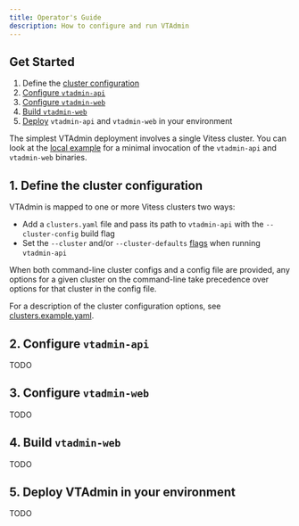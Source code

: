 ```yaml
---
title: Operator's Guide
description: How to configure and run VTAdmin
---
```


## Get Started

1. Define the [cluster configuration](#cluster-configuration)
2. [Configure `vtadmin-api`](#2-configure-vtadmin-api)
3. [Configure `vtadmin-web`](#3-configure-vtadmin-web)
4. [Build `vtadmin-web`](#4-build-vtadmin-web) 
5. [Deploy](#5-deploy-vtadmin-in-your-environment) `vtadmin-api` and `vtadmin-web` in your environment

The simplest VTAdmin deployment involves a single Vitess cluster. You can look
at the [local example](https://github.com/vitessio/vitess/blob/main/examples/local/scripts/vtadmin-up.sh) for a
minimal invocation of the `vtadmin-api` and `vtadmin-web` binaries.

## 1. Define the cluster configuration

VTAdmin is mapped to one or more Vitess clusters two ways:

- Add a `clusters.yaml` file and pass its path to `vtadmin-api` with the `--cluster-config` build flag
- Set the `--cluster` and/or `--cluster-defaults` [flags](#vtadmin-api-flags) when running `vtadmin-api`

When both command-line cluster configs and a config file are provided, any options for a given cluster on the command-line take precedence over options for that cluster in the config file. 

For a description of the cluster configuration options, see [clusters.example.yaml](https://github.com/vitessio/vitess/blob/main/doc/vtadmin/clusters.yaml).


## 2. Configure `vtadmin-api`

TODO

## 3. Configure `vtadmin-web`

TODO

## 4. Build `vtadmin-web`

TODO 

## 5. Deploy VTAdmin in your environment

TODO
